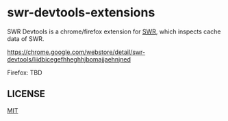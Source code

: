 # swr-devtools-extensions

SWR Devtools is a chrome/firefox extension for [SWR](https://swr.vercel.app/), which inspects cache data of SWR.

https://chrome.google.com/webstore/detail/swr-devtools/liidbicegefhheghhjbomajjaehnjned

Firefox: TBD

## LICENSE

[MIT](LICENSE.md)
